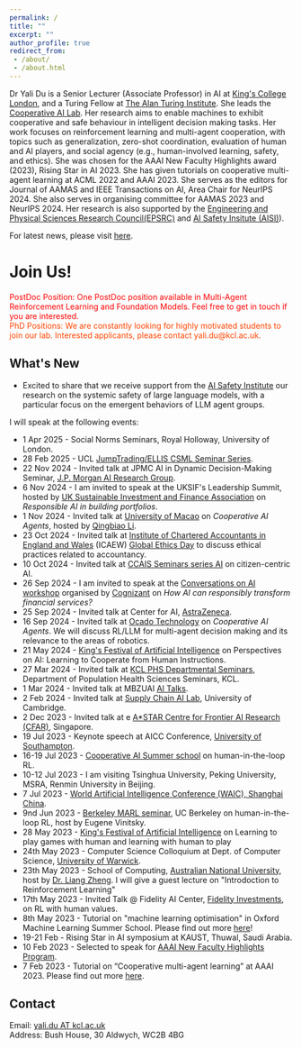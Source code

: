 ```yaml
---
permalink: /
title: ""
excerpt: ""
author_profile: true
redirect_from:
 - /about/
 - /about.html
---
```


Dr Yali Du is a Senior Lecturer (Associate Professor) in AI at [King's College London](https://www.kcl.ac.uk/people/yali-du), and a Turing Fellow at [The Alan Turing Institute](https://www.turing.ac.uk/people/turing-fellows/yali-du).
She leads the [Cooperative AI Lab](https://coopai.kcl.ac.uk/).
Her research aims to enable machines to exhibit cooperative and safe behaviour in intelligent decision making tasks. Her work focuses on reinforcement learning and multi-agent cooperation, with topics such as generalization, zero-shot coordination, evaluation of human and AI players, and social agency (e.g., human-involved learning, safety, and ethics). 
She was chosen for the AAAI New Faculty Highlights award (2023), Rising Star in AI 2023. She has given tutorials on cooperative multi-agent learning at ACML 2022 and AAAI 2023. She serves as the editors for Journal of AAMAS and IEEE Transactions on AI, Area Chair for NeurIPS 2024. She also serves in organising committee for AAMAS 2023 and NeurIPS 2024. 
Her research is also supported by the [Engineering and Physical Sciences Research Council(EPSRC)](https://www.ukri.org/opportunity/early-career-researcher-international-collaboration-grants/) and [AI Safety Insitute (AISI)](https://www.aisi.gov.uk/)).

For latest news, please visit [here](https://coopai.kcl.ac.uk/allnews.html).

# Join Us!
<span style="color:red">
PostDoc Position: One PostDoc position available in Multi-Agent Reinforcement Learning and Foundation Models. Feel free to get in touch if you are interested. 
</span> <br>

<span style="color:orangered">
PhD Positions: We are constantly looking for highly motivated students to join our lab. Interested applicants, please contact yali.du@kcl.ac.uk.
</span>

## What's New

* Excited to share that we receive support from the [AI Safety Institute](https://www.aisi.gov.uk/) our research on the systemic safety of large language models, with a particular focus on the emergent behaviors of LLM agent groups. 

I will speak at the following events:
* 1 Apr 2025 -  Social Norms Seminars, Royal Holloway, University of London.
* 28 Feb 2025 - UCL [JumpTrading/ELLIS CSML Seminar Series](https://ucl-ellis.github.io/jt_csml_seminar_home/).
* 22 Nov 2024 - Invited talk at JPMC AI in Dynamic Decision-Making Seminar, [J.P. Morgan AI Research Group](https://www.jpmorgan.com/global).
* 6 Nov 2024 - I am invited to speak at the UKSIF's Leadership Summit, hosted by [UK Sustainable Investment and Finance Association](https://uksif.org/) on *Responsible AI in building portfolios*.
* 1 Nov 2024 - Invited talk at [University of Macao](https://www.um.edu.mo/zh-hant/) on *Cooperative AI Agents*, hosted by [Qingbiao Li](https://qingbiaoli.github.io/). 
* 23 Oct 2024 - Invited talk at [Institute of Chartered Accountants in England and Wales](https://www.icaew.com/) (ICAEW) [Global Ethics Day]( https://events.icaew.com/pd/29561/global-ethics-day) to discuss ethical practices related to accountancy. 
* 10 Oct 2024 - Invited talk at [CCAIS Seminars series AI](https://sites.google.com/view/ccais-seminar/home) on citizen-centric AI. 
* 26 Sep 2024 - I am invited to speak at the [Conversations on AI workshop](https://events.cognizant.com/event/01f0617c-7b97-4cdf-92ea-3c7ff7f7a7ee/summary) organised by [Cognizant](https://events.cognizant.com/event/01f0617c-7b97-4cdf-92ea-3c7ff7f7a7ee/summary) on *How AI can responsibly transform financial services?*
* 25 Sep 2024 - Invited talk at Center for AI, [AstraZeneca](https://www.astrazeneca.co.uk/).
* 16 Sep 2024 - Invited talk at [Ocado Technology](https://www.ocadogroup.com/) on *Cooperative AI Agents*. We will discuss RL/LLM for multi-agent decision making and its relevance to the areas of robotics.
* 21 May 2024 - [King's Festival of Artificial Intelligence](https://www.kcl.ac.uk/ai) on Perspectives on AI: Learning to Cooperate from Human Instructions.
* 27 Mar 2024 - Invited talk at [KCL PHS Departmental Seminars](https://www.kcl.ac.uk/events/series/department-of-population-health-sciences-seminars-1), Department of Population Health Sciences Seminars, KCL.
* 1 Mar 2024 - Invited talk at MBZUAI [AI Talks](https://mbzuai.ac.ae/the-node/ai-talks/).
* 2 Feb 2024 - Invited talk at [Supply Chain AI Lab](https://www.ifm.eng.cam.ac.uk/research/supply-chain-ai-lab/), University of Cambridge.
* 2 Dec 2023 - Invited talk at e [A*STAR Centre for Frontier AI Research (CFAR)](https://www.a-star.edu.sg/cfar/home), Singapore.
* 19 Jul 2023 - Keynote speech at AICC Conference, [University of Southampton](https://www.southampton.ac.uk/research/groups/agents-interaction-complexity).
* 16-19 Jul 2023 - [Cooperative AI Summer school](https://www.cooperativeai.com/summer-school/2023) on human-in-the-loop RL.
* 10-12 Jul 2023 - I am visiting Tsinghua University,  Peking University, MSRA, Renmin University in Beijing.
* 7 Jul 2023 -  [World Artificial Intelligence Conference (WAIC), Shanghai China](https://www.worldaic.com.cn/).
* 9nd Jun 2023 - [Berkeley MARL seminar](https://sites.google.com/view/berkeleymarl/home), UC Berkeley on human-in-the-loop RL, host by Eugene Vinitsky.
* 28 May 2023 - [King's Festival of Artificial Intelligence](https://www.kcl.ac.uk/events/next-level-ai-future-of-games) on Learning to play games with human and learning with human to play
* 24th May 2023 - Computer Science Colloquium at  Dept. of Computer Science, [University of Warwick](https://warwick.ac.uk/fac/sci/dcs/events/colloquia/).
* 23th May 2023 - School of Computing, [Australian National University](https://comp.anu.edu.au/), host by [Dr. Liang Zheng](http://zheng-lab.cecs.anu.edu.au/). I will give a guest lecture on "Introdoction to Reinforcement Learning" 
* 17th May 2023 - Invited Talk @ Fidelity AI Center, [Fidelity Investments](https://labs.fidelity.com/), on RL with human values.
* 8th May 2023 - Tutorial on "machine learning optimisation" in Oxford Machine Learning Summer School. Please find out more [here](https://www.oxfordml.school/)!
* 19-21 Feb - Rising Star in AI symposium at KAUST, Thuwal, Saudi Arabia.
* 10 Feb 2023 - Selected to speak for [AAAI New Faculty Highlights Program](https://aaai.org/Conferences/AAAI-23/new-faculty-highlights-cfp/).
* 7 Feb 2023 -  Tutorial on “Cooperative multi-agent learning” at AAAI 2023. Please find out more [here](https://sites.google.com/view/multi-agent-tutorial/home).


## Contact
Email:  [yali.du AT kcl.ac.uk](mailto:yali.du@kcl.ac.uk)  <br>
Address: Bush House, 30 Aldwych, WC2B 4BG


<!--

[Join Us](#join-us)\
[Recent Talks](#I-will-speak-at-the-following-events)


## Recent News
(For group related news, please visit [here](https://coopai.kcl.ac.uk/allnews.html))

* Sep 2023 - 5 papers are accepted to NeurIPS 2023. We explore safe/interpretable/LLM-aligned RL and human-AI coordination. More details will be shared soon!
* Sep 2023 - We are supported by EPSRC grant on [ Exploring Causality in Reinforcement Learning for Robust Decision Making](). One postdoc position is to be filled. Please get in touch if you are interested.
* Aug 2023 - I authored an article on [The Conversation]() entitled [Why Meta is allowing users to see the inner workings of its new AI chatbot](https://theconversation.com/why-meta-is-allowing-users-to-see-the-inner-workings-of-its-new-ai-chatbot-210079).
* June 2023 - I authored an article on [The Conversation]() entitled [Microsoft and Google rivalry could supercharge development of AI](https://theconversation.com/microsoft-and-google-rivalry-could-supercharge-development-of-ai-206419).
* Jun 2023 - I served as editor for Journal of AAMAS, [Special Issue on Citizen-Centric AI Systems](https://link.springer.com/collections/fjfgjaafef).
* May 2023 - I served as organization committee for [AAMAS 2023](https://aamas2023.soton.ac.uk/)
* 28 Dec 2022 - I am appointed as the an Associate Editor for [IEEE Transactions on AI](https://cis.ieee.org/publications/ieee-transactions-on-artificial-intelligence) editorial board. Look forward to serving the journal! 
* 12 Dec 2022 - I give a tutorial on “Cooperative multi-agent learning: a review of progress and challenges" at [ACML](https://www.acml-conf.org/2022/cfp.html) 12-14 Dec, 2022 together with [Dr. Joel Z. Leibo](http://www.jzleibo.com/) from DeepMind. More details to be released.
* 1 Sep 2022 - we are organizing the 1st International Workshop on Safe Reinforcement
Learning Theory and its Applications. [Registration Deadline: Sep 1, 2022](http://saferl.online/2022/)
* 17 Aug 2022 - I am giving a talk on "Decision Structure in Decentralized Multi-Agent Learning" at [International Joint Conference on Theoretical Computer Science – Frontier of Algorithmic Wisdom (IJTCS-FAW) 2022](https://conference.cs.cityu.edu.hk/ijtcs2022/).
* 30 Jun 2022 - One paper on "[Scalable model-based policy optimization for decentralized networked systems](https://github.com/PKU-MARL/Model-Based-MARL)" has been accepted by  2022 IEEE/RSJ International Conference on Intelligent Robots and Systems (IROS).
* 08 Mar 2022 - Invited to give a tutorial at [Oxford Machine Learning Summer School](https://www.oxfordml.school/). This is a three-hour tutorial on optimisation for machine learning. Welcome to join!


* 1 x Postdoc on Causal Reinforcement Learning
    * Co-supervised with Dr. Biwei Huang from UCSD.
    * Multiple research visits between KCL and UCSD are planned .
    * Expected start date is at the end of 2023 or as soon as possible thereafter. 
* 2 x PhD on Reinforcement Learning and Multi-agent Cooperation
    * Full international scholarship ( tuition fees + a stipend of £1720 per month for 2023/24, with annual increase)
    * Expected starting date is in Fall 2023 or Spring 2024. However,  you can start in February, June, and October throughout the year, or anytime as early as possible.
* Other scholarships
    * K-CSC joint PhD programme, with a deadline around January every year. Next one is expected to be open from Oct 2023 - Jan 2024. 
    
My research interest lies in  reinforcement learning and multi-agent cooperation with topics including Multi-Agent Cooperation and Coordination, Reinforcement Learning and Generalisation, Evaluation of Human and AI players, Applications in Game AI, Data Science.
* 21 Jan 2022 - Our paper on [offline goal-conditioned reinforcement learning](https://openreview.net/pdf?id=KJztlfGPdwW) has been accepted by [ICLR 2022](https://openreview.net/pdf?id=KJztlfGPdwW).
* 10 Dec 2022 - One paper got accepted by [AAMAS 2022](https://arxiv.org/abs/2201.06257). We propose to coordinate agents' behaviors based on directed acyclic graphs (DAGs).   
* 10 Nov 2021 - Invited to serve as Session Chair for [Reinforcement Learning](http://acml-conf.org/2021/conference/parallel-sessions/4b/) in  [Asian Conference on Machine Learning 2021](http://acml-conf.org/2021/)
* 16 Aug 2021 - Invited talk on RLChina summer school, [check schedule](https://mp.weixin.qq.com/s/Paru8_A2dxavNbO8v7OOFQ).
* 07 Aug 2021 - Invited to serve as Senior PC for [AAAI 2022]().
* 10 Jul 2021 - Our paper on Reinforcement Learning for Vehicle Routing has been accepted by [IEEE Transactions on Cybernetics](https://ieeexplore.ieee.org/abstract/document/9478307).
* 08 May 2021 - Two papers on multi-agent evaluation by alpha-rank and solving general sum stochastic games are accepted by [ICML 2021]().
* 29 Apr 2021 - Our paper on reinforcement learning for causal discovery has been accepted by [IJCAI-21](https://ijcai-21.org).
* 16 Jan 2021 - Our paper on reinforcement learning for multi-aspect recommendation has been accepted by [The Web Conference](https://www2021.thewebconf.org/).
* 18 Dec 2020 - One paper on learning correlated communication topology for MARL has been accepted by [AAMAS 2021](https://aamas2021.soton.ac.uk/) (~~London~~ Online) as oral presentation.
* 09 Dec 2020 - Invited to serve as the reviewer for ICML 2021.
* 26 Sep 2020 - One paper on RL for text-based games is accepted by NeurIPS 2020.
* 17 Aug 2020 - Invited to serve as the PC for AAAI 2020.
* 4 Apr 2020 - Invited talk at Youth Forum in [Center on Frontiers of Computing](https://cfcs.pku.edu.cn/english/), Peking University.
 [Details can be found here](https://cfcs.pku.edu.cn/announcement/invited_talks/236653.htm).
* Mar 2020 - Invited to serve as the Reviewer for NeurIPS and IROS 2020.
* Dec 2019 - Invited to serve as the PC of IJCAI, ICML 2020.

[Newton International Fellowships](https://royalsociety.org/grants-schemes-awards/grants/newton-international/)
 is available for application now! The fellowship lasts for three years.
Feel free to contact me if you are interested! 
The application deadline is March 28th, 2023. 
More details can be  found [here](https://royalsociety.org/grants-schemes-awards/grants/newton-international/)


<span style="color:orangered">
KC Wong PostDoc Fellowship available here at King's College London with a duration of one year. 
Feel free to contact me if you are interested! 
The application deadline is February 10th, 2023. 
Details to application is found [here](https://docs.google.com/document/d/1Z5-Ru52ajWuWtwDfBrDxJPGMcyUHHbMMfr7-59hSjr4/edit?usp=sharing)
</span>



, hosted by [Prof. Long Tran-Thanh
](https://warwick.ac.uk/fac/sci/dcs/people/long_tran-thanh/) and [Prof. Yu Guan](https://warwick.ac.uk/fac/sci/dcs/people/yu_guan/)



* I am actively looking for [PhD students](opening.md) and [postdocs](opening.md) to work with me. Check [Openings](opening.md) for funding opportunities and topics of interest. Please drop me an email with your CV and interest.
* I am happy to host undergraduate / graduate visitors and supervise summer research projects. Please drop me an email with your CV and interest.


<span style="color:red">

* I am looking for PhD starting from Fall 2023. Funding available! Check the project information here: [STAI CDT](https://safeandtrustedai.org/project/safe-reinforcement-learning-from-human-feedback/)
 
* PostDoc position 
</span>


* 23 Nov 2022 - Welcome [Dr. Tingting Yuan](https://sites.google.com/view/tyuan) from University of Göttingen, Germany to visit our group. Her visit is supported by Alexander von Humboldt Foundation	 

machine learning and reinforcement learning, especially in the topics of multi-agent learning, policy evaluation, social agents, and applications to Game AI and data science.

# Prior to joining King's, I was a postdoc researcher at Centre for AI, [University College London](https://www.ucl.ac.uk/ai-centre/).

Email:  [yali.dux AT gmail.com](mailto:yali.dux@gmail.com)  <br>

* For [Master's]() and [undergrad’s project]() at [King’s](), please contact me before putting me forward as the supervisor.

<span style="color:red">
Oxford Machine Learning Summer School is looking for attendants. Apply [here](https://www.oxfordml.school/).
</span>

* I am happy to host (remote) undergraduate / graduate visitors. Please feel free to send me an email with your CV.

## Contact
Email:  [yali.dux(at)gmail.com](mailto:yali.dux@gmail.com)  <br>
Address: Bush House, 30 Aldwych, WC2B 4BG

Email: [yali.dux@gmail.com](mailto:yali.dux@gmail.com)
Email: [yali.du86@gmail.com](mailto:yali.du86@gmail.com)

* 7 Apr 2020 - Invited talk at [Department of Computer Science](http://www.bris.ac.uk/engineering/departments/computerscience/), University of Bristol
She is also fortunate to have worked with [Prof. Tong Zhang](http://tongzhang-ml.org/), [Dr. Lei Han](https://leihan.org/) and [Dr. Ji Liu](http://jiliu-ml.org/).  




## Preprints
* [Signal Instructed Coordination in Cooperative Multi-agent Reinforcement Learning]() <br>
Liheng Chen, Hongyi Guo, **Yali Du**, Fei Fang, Haifeng Zhang, Yaoming Zhu, Ming Zhou, Weinan Zhang, Qing Wang, Yong Yu<br>
<i> arXiv:1909.04224, 2019 </i> <br>
[PDF](https://arxiv.org/abs/1909.04224)


Hiring PhDs:
<p align="center">
 <img src="https://yalidu.github.io/images/ydu.png?raw=true" alt="Photo" style="width: 450px;"/>
</p>

Multiple positions are available now in our group: PhD/M.S./Visiting Students.
We also support students/visitors with scholarships and grants, such as [CSC](https://www.kcl.ac.uk/study/funding/kings-china-scholarship-council-phd-scholarship-programme-k-csc).

I am currently a Lecturer (Assistant Professor) in Artificial Intelligence at [King's College London](https://www.kcl.ac.uk/).

machine learning/
multi-agent cooperation/coordination, policy generalization/evaluation, social aspects of learning agents (e.g. explainability, ethics, fairness),and industrial applications.
# About Me

Applying or enquiry with your CV, transcripts, and any materials that you think are relevant to: yali.du(at)kcl.ac.uk
I am currently an Assistant Professor (UK Lecturer) at [King's College London](https://www.kcl.ac.uk/).
I lead the [Cooperative AI Lab](https://coopai.kcl.ac.uk/).
My research interests lie in reinforcement learning and multi-agent cooperation, with a focus on topics such as generalization, zero-shot coordination, evaluation of human and AI players, and social agency (e.g., human-involved learning, safety, and ethics), among others.
-->


